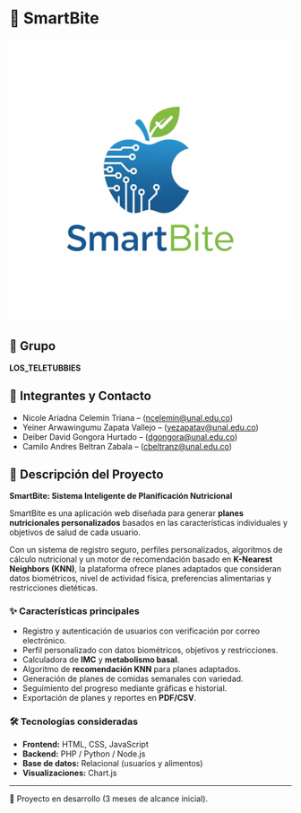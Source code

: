 # 🍃 SmartBite

![Logo](logo.png)

## 👥 Grupo
**LOS_TELETUBBIES**

## 📧 Integrantes y Contacto
- Nicole Ariadna Celemin Triana – (ncelemin@unal.edu.co)  
- Yeiner Arwawingumu Zapata Vallejo – (yezapatav@unal.edu.co)  
- Deiber David Gongora Hurtado – (dgongora@unal.edu.co)  
- Camilo Andres Beltran Zabala – (cbeltranz@unal.edu.co)  

## 📖 Descripción del Proyecto
**SmartBite: Sistema Inteligente de Planificación Nutricional**  

SmartBite es una aplicación web diseñada para generar **planes nutricionales personalizados** basados en las características individuales y objetivos de salud de cada usuario.  

Con un sistema de registro seguro, perfiles personalizados, algoritmos de cálculo nutricional y un motor de recomendación basado en **K-Nearest Neighbors (KNN)**, la plataforma ofrece planes adaptados que consideran datos biométricos, nivel de actividad física, preferencias alimentarias y restricciones dietéticas.  

### ✨ Características principales
- Registro y autenticación de usuarios con verificación por correo electrónico.  
- Perfil personalizado con datos biométricos, objetivos y restricciones.  
- Calculadora de **IMC** y **metabolismo basal**.  
- Algoritmo de **recomendación KNN** para planes adaptados.  
- Generación de planes de comidas semanales con variedad.  
- Seguimiento del progreso mediante gráficas e historial.  
- Exportación de planes y reportes en **PDF/CSV**.  

### 🛠️ Tecnologías consideradas
- **Frontend:** HTML, CSS, JavaScript  
- **Backend:** PHP / Python / Node.js  
- **Base de datos:** Relacional (usuarios y alimentos)  
- **Visualizaciones:** Chart.js  

---

🚀 Proyecto en desarrollo (3 meses de alcance inicial).  
